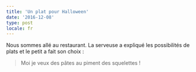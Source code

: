 ```yaml
---
title: 'Un plat pour Halloween'
date: '2016-12-08'
type: post
locale: fr
---
```


Nous sommes allé au restaurant. La serveuse a expliqué les possibilités de plats et le petit a fait son choix :

> Moi je veux des pâtes au piment des squelettes !

